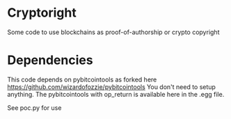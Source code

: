# Cryptoright
Some code to use blockchains as proof-of-authorship or crypto copyright

# Dependencies
This code depends on pybitcointools as forked here https://github.com/wizardofozzie/pybitcointools
You don't need to setup anything. The pybitcointools with op_return is available here in the .egg file.

See poc.py for use



